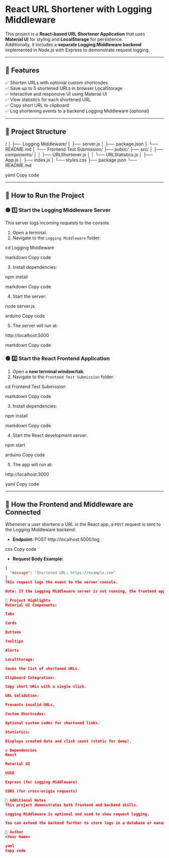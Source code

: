 # React URL Shortener with Logging Middleware

This project is a **React-based URL Shortener Application** that uses **Material UI** for styling and **LocalStorage** for persistence.  
Additionally, it includes a **separate Logging Middleware backend** implemented in Node.js with Express to demonstrate request logging.

---

## 🎯 Features

✅ Shorten URLs with optional custom shortcodes  
✅ Save up to 5 shortened URLs in browser LocalStorage  
✅ Interactive and responsive UI using Material UI  
✅ View statistics for each shortened URL  
✅ Copy short URL to clipboard  
✅ Log shortening events to a backend Logging Middleware (optional)

---

## 📂 Project Structure

<Your Roll Number>/
│
├── Logging Middleware/
│ ├── server.js
│ ├── package.json
│ └── README.md
│
└── Frontend Test Submission/
├── public/
├── src/
│ ├── components/
│ │ ├── URLShortener.js
│ │ └── URLStatistics.js
│ ├── App.js
│ ├── index.js
│ └── styles.css
├── package.json
└── README.md

yaml
Copy code

---

## 🚀 How to Run the Project

### 🟢 1️⃣ Start the Logging Middleware Server

This server logs incoming requests to the console.

1. Open a terminal.
2. Navigate to the `Logging Middleware` folder:

cd Logging Middleware

markdown
Copy code

3. Install dependencies:

npm install

markdown
Copy code

4. Start the server:

node server.js

arduino
Copy code

5. The server will run at:

http://localhost:5000

markdown
Copy code

### 🟢 2️⃣ Start the React Frontend Application

1. Open a **new terminal window/tab**.
2. Navigate to the `Frontend Test Submission` folder:

cd Frontend Test Submission

markdown
Copy code

3. Install dependencies:

npm install

markdown
Copy code

4. Start the React development server:

npm start

arduino
Copy code

5. The app will run at:

http://localhost:3000

yaml
Copy code

---

## 🔗 How the Frontend and Middleware are Connected

Whenever a user shortens a URL in the React app, a `POST` request is sent to the Logging Middleware backend:

- **Endpoint:**
POST http://localhost:5000/log

css
Copy code

- **Request Body Example:**
```json
{
  "message": "Shortened URL: https://example.com"
}
This request logs the event to the server console.

Note: If the Logging Middleware server is not running, the frontend app will still work without errors. The log request will fail silently.

🧩 Project Highlights
Material UI Components:

Tabs

Cards

Buttons

Tooltips

Alerts

LocalStorage:

Saves the list of shortened URLs.

Clipboard Integration:

Copy short URLs with a single click.

URL Validation:

Prevents invalid URLs.

Custom Shortcodes:

Optional custom codes for shortened links.

Statistics:

Displays created date and click count (static for demo).

⚙️ Dependencies
React

Material UI

UUID

Express (for Logging Middleware)

CORS (for cross-origin requests)

📝 Additional Notes
This project demonstrates both frontend and backend skills.

Logging Middleware is optional and used to show request logging.

You can extend the backend further to store logs in a database or manage actual redirections.

🙌 Author
<Your Name>

yaml
Copy code



